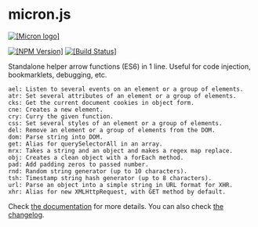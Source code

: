 # micron.js

[![[Micron logo]](https://cdn.rawgit.com/vangware/micron/master/logo.svg)](https://vangware.com)

[![[NPM Version]](https://img.shields.io/npm/v/micron.js.svg?style=flat-square)](https://npm.im/micron.js)
[![[Build Status]](https://img.shields.io/travis/vangware/micron.svg?style=flat-square)](https://travis-ci.org/vangware/micron)

Standalone helper arrow functions (ES6) in 1 line. Useful for code injection, bookmarklets, debugging, etc.

```plain
ael: Listen to several events on an element or a group of elements.
atr: Set several attributes of an element or a group of elements.
cks: Get the current document cookies in object form.
cne: Creates a new element.
cry: Curry the given function.
css: Set several styles of an element or a group of elements.
del: Remove an element or a group of elements from the DOM.
dom: Parse string into DOM.
get: Alias for querySelectorAll in an array.
mrx: Takes a string and an object and makes a regex map replace.
obj: Creates a clean object with a forEach method.
pad: Add padding zeros to passed number.
rnd: Random string generator (up to 10 characters).
tsh: Timestamp string hash generator (up to 8 characters).
url: Parse an object into a simple string in URL format for XHR.
xhr: Alias for new XMLHttpRequest, with GET method by default.
```

Check [the documentation](DOCUMENTATION.md) for more details. You can also check [the changelog](CHANGELOG.md).
